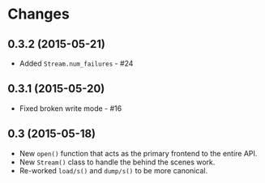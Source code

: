 Changes
=======

0.3.2 (2015-05-21)
------------------

- Added `Stream.num_failures` - #24


0.3.1 (2015-05-20)
------------------

- Fixed broken write mode - #16


0.3 (2015-05-18)
----------------

- New `open()` function that acts as the primary frontend to the entire API.
- New `Stream()` class to handle the behind the scenes work.
- Re-worked `load/s()` and `dump/s()` to be more canonical.
